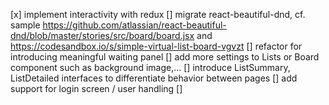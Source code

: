 [x] implement interactivity with redux
[] migrate react-beautiful-dnd, cf. sample https://github.com/atlassian/react-beautiful-dnd/blob/master/stories/src/board/board.jsx and https://codesandbox.io/s/simple-virtual-list-board-vgvzt
[] refactor for introducing meaningful waiting panel
[] add more settings to Lists or Board component such as background image,...
[] introduce ListSummary, ListDetailed interfaces to differentiate behavior between pages 
[] add support for login screen / user handling
[] 
